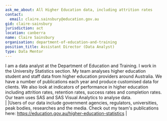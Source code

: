 ```yaml
---
ask_me_about: All Higher Education data, including attrition rates
contact:
  email: claire.sainsbury@education.gov.au
gid: claire-sainsbury
jurisdiction: act
location: canberra
name: Claire Sainsbury
organisation: department-of-education-and-training
position_title: Assistant Director (Data Analyst)
type: Data Mentor
---
```


I am a data analyst at the Department of Education and Training. I work in the University Statistics section. My team analyses higher education student and staff data from higher education providers around Australia. We have a number of publications each year and produce customised data for clients. We also look at indicators of performance in higher education including attrition rates, retention rates, success rates and completion rates. Our team uses SAS and SAS Visual Analytics to analyse data.   ||Users of our data include  government agencies, regulators, universities, peak bodies, researches and the media. Check out my team's publications here: https://education.gov.au/higher-education-statistics |